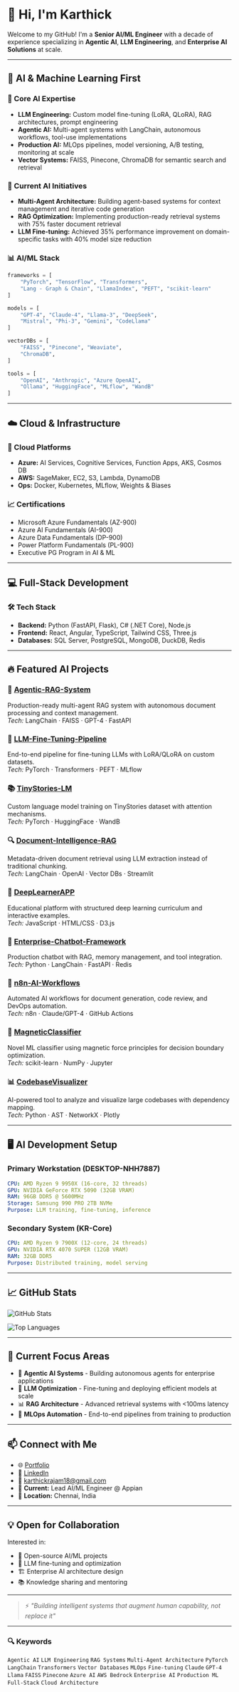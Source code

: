# 👋 Hi, I'm **Karthick**

Welcome to my GitHub! I'm a **Senior AI/ML Engineer** with a decade of experience specializing in **Agentic AI**, **LLM Engineering**, and **Enterprise AI Solutions** at scale.

---

## 🤖 AI & Machine Learning First

### 🧠 Core AI Expertise
- **LLM Engineering:** Custom model fine-tuning (LoRA, QLoRA), RAG architectures, prompt engineering
- **Agentic AI:** Multi-agent systems with LangChain, autonomous workflows, tool-use implementations  
- **Production AI:** MLOps pipelines, model versioning, A/B testing, monitoring at scale
- **Vector Systems:** FAISS, Pinecone, ChromaDB for semantic search and retrieval

### 🚀 Current AI Initiatives
- **Multi-Agent Architecture:** Building agent-based systems for context management and iterative code generation
- **RAG Optimization:** Implementing production-ready retrieval systems with 75% faster document retrieval
- **LLM Fine-tuning:** Achieved 35% performance improvement on domain-specific tasks with 40% model size reduction

### 📊 AI/ML Stack
```python
frameworks = [
    "PyTorch", "TensorFlow", "Transformers", 
    "Lang - Graph & Chain", "LlamaIndex", "PEFT", "scikit-learn"
]

models = [
    "GPT-4", "Claude-4", "Llama-3", "DeepSeek", 
    "Mistral", "Phi-3", "Gemini", "CodeLlama"
]  

vectorDBs = [
    "FAISS", "Pinecone", "Weaviate", 
    "ChromaDB",
]

tools = [
    "OpenAI", "Anthropic", "Azure OpenAI",
    "Ollama", "HuggingFace", "MLflow", "WandB"
]
```

---

## ☁️ Cloud & Infrastructure

### 🔧 Cloud Platforms
- **Azure:** AI Services, Cognitive Services, Function Apps, AKS, Cosmos DB
- **AWS:** SageMaker, EC2, S3, Lambda, DynamoDB
- **Ops:** Docker, Kubernetes, MLflow, Weights & Biases

### 📈 Certifications
- Microsoft Azure Fundamentals (AZ-900)
- Azure AI Fundamentals (AI-900)
- Azure Data Fundamentals (DP-900)
- Power Platform Fundamentals (PL-900)
- Executive PG Program in AI & ML 

---

## 💻 Full-Stack Development

### 🛠️ Tech Stack
- **Backend:** Python (FastAPI, Flask), C# (.NET Core), Node.js
- **Frontend:** React, Angular, TypeScript, Tailwind CSS, Three.js  
- **Databases:** SQL Server, PostgreSQL, MongoDB, DuckDB, Redis

---

## 🔥 Featured AI Projects

### 🤖 [Agentic-RAG-System](https://github.com/karthyick/agentic-rag-system)
Production-ready multi-agent RAG system with autonomous document processing and context management.  
*Tech:* LangChain · FAISS · GPT-4 · FastAPI

### 🧬 [LLM-Fine-Tuning-Pipeline](https://github.com/karthyick/llm-fine-tuning)  
End-to-end pipeline for fine-tuning LLMs with LoRA/QLoRA on custom datasets.  
*Tech:* PyTorch · Transformers · PEFT · MLflow

### 📚 [TinyStories-LM](https://github.com/karthyick/tinystories-lm)
Custom language model training on TinyStories dataset with attention mechanisms.  
*Tech:* PyTorch · HuggingFace · WandB

### 🔍 [Document-Intelligence-RAG](https://github.com/karthyick/document-intelligence)  
Metadata-driven document retrieval using LLM extraction instead of traditional chunking.  
*Tech:* LangChain · OpenAI · Vector DBs · Streamlit

### 🧠 [DeepLearnerAPP](https://github.com/karthyick/DeepLearnerAPP)  
Educational platform with structured deep learning curriculum and interactive examples.  
*Tech:* JavaScript · HTML/CSS · D3.js

### 💬 [Enterprise-Chatbot-Framework](https://github.com/karthyick/enterprise-chatbot)  
Production chatbot with RAG, memory management, and tool integration.  
*Tech:* Python · LangChain · FastAPI · Redis

### 🔄 [n8n-AI-Workflows](https://github.com/karthyick/n8n-ai-workflows)
Automated AI workflows for document generation, code review, and DevOps automation.  
*Tech:* n8n · Claude/GPT-4 · GitHub Actions

### 🧲 [MagneticClassifier](https://github.com/karthyick/MagneticClassifier)  
Novel ML classifier using magnetic force principles for decision boundary optimization.  
*Tech:* scikit-learn · NumPy · Jupyter

### 📊 [CodebaseVisualizer](https://github.com/karthyick/CodebaseVisualizer)  
AI-powered tool to analyze and visualize large codebases with dependency mapping.  
*Tech:* Python · AST · NetworkX · Plotly

---

## 🖥️ AI Development Setup

### Primary Workstation (DESKTOP-NHH7887)
```yaml
CPU: AMD Ryzen 9 9950X (16-core, 32 threads)
GPU: NVIDIA GeForce RTX 5090 (32GB VRAM)
RAM: 96GB DDR5 @ 5600MHz
Storage: Samsung 990 PRO 2TB NVMe
Purpose: LLM training, fine-tuning, inference
```

### Secondary System (KR-Core)
```yaml
CPU: AMD Ryzen 9 7900X (12-core, 24 threads)
GPU: NVIDIA RTX 4070 SUPER (12GB VRAM)
RAM: 32GB DDR5
Purpose: Distributed training, model serving
```

---

## 📈 GitHub Stats

![GitHub Stats](https://github-readme-stats.vercel.app/api?username=karthyick&show_icons=true&theme=radical&include_all_commits=true)

![Top Languages](https://github-readme-stats.vercel.app/api/top-langs/?username=karthyick&layout=compact&theme=radical&langs_count=10)

---

## 🎯 Current Focus Areas

- 🤖 **Agentic AI Systems** - Building autonomous agents for enterprise applications
- 🧬 **LLM Optimization** - Fine-tuning and deploying efficient models at scale
- 📊 **RAG Architecture** - Advanced retrieval systems with <100ms latency
- 🔄 **MLOps Automation** - End-to-end pipelines from training to production
---

## 📫 Connect with Me

- 🌐 [Portfolio](https://www.mygreatlearning.com/eportfolio/karthick-raja-m)
- 💼 [LinkedIn](https://www.linkedin.com/in/karthick-raja-mohan-753431123/)
- 📧 [karthickrajam18@gmail.com](mailto:karthickrajam18@gmail.com)
- 🏢 **Current:** Lead AI/ML Engineer @ Appian 
- 📍 **Location:** Chennai, India

---

## 💡 Open for Collaboration

Interested in:
- 🤝 Open-source AI/ML projects
- 🧬 LLM fine-tuning and optimization
- 🏗️ Enterprise AI architecture design
- 📚 Knowledge sharing and mentoring

---

> ⚡️ *"Building intelligent systems that augment human capability, not replace it"*

---

### 🔍 Keywords
`Agentic AI` `LLM Engineering` `RAG Systems` `Multi-Agent Architecture` `PyTorch` `LangChain` `Transformers` `Vector Databases` `MLOps` `Fine-tuning` `Claude` `GPT-4` `Llama` `FAISS` `Pinecone` `Azure AI` `AWS Bedrock`  `Enterprise AI` `Production ML` `Full-Stack` `Cloud Architecture`

